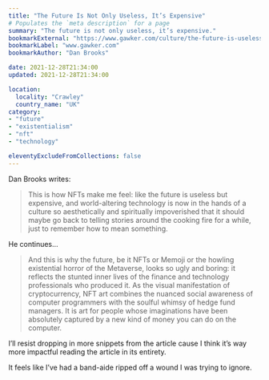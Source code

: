 ```yaml
---
title: "The Future Is Not Only Useless, It’s Expensive"
# Populates the `meta description` for a page
summary: "The future is not only useless, it’s expensive."
bookmarkExternal: "https://www.gawker.com/culture/the-future-is-useless-expensive"
bookmarkLabel: "www.gawker.com"
bookmarkAuthor: "Dan Brooks"

date: 2021-12-28T21:34:00
updated: 2021-12-28T21:34:00

location:
  locality: "Crawley"
  country_name: "UK"
category:
- "future"
- "existentialism"
- "nft"
- "technology"

eleventyExcludeFromCollections: false
---
```


Dan Brooks writes:

> This is how NFTs make me feel: like the future is useless but expensive, and world-altering technology is now in the hands of a culture so aesthetically and spiritually impoverished that it should maybe go back to telling stories around the cooking fire for a while, just to remember how to mean something.

He continues…

> And this is why the future, be it NFTs or Memoji or the howling existential horror of the Metaverse, looks so ugly and boring: it reflects the stunted inner lives of the finance and technology professionals who produced it. As the visual manifestation of cryptocurrency, NFT art combines the nuanced social awareness of computer programmers with the soulful whimsy of hedge fund managers. It is art for people whose imaginations have been absolutely captured by a new kind of money you can do on the computer.

I’ll resist dropping in more snippets from the article cause I think it’s way more impactful reading the article in its entirety.

It feels like I’ve had a band-aide ripped off a wound I was trying to ignore.
